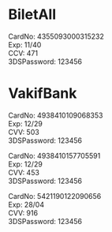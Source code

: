 # BiletAll

CardNo: 4355093000315232  
Exp: 11/40  
CCV: 471  
3DSPassword: 123456

# VakifBank

CardNo: 4938410109068353  
Exp: 12/29  
CVV: 503  
3DSPassword: 123456

CardNo: 4938410157705591  
Exp: 12/29  
CVV: 453  
3DSPassword: 123456

CardNo: 5421190122090656  
Exp: 28/04  
CVV: 916  
3DSPassword: 123456
